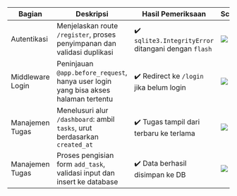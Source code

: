| Bagian           | Deskripsi                                                                           | Hasil Pemeriksaan                                     | Screenshot                                   |
|------------------|-------------------------------------------------------------------------------------|-------------------------------------------------------|----------------------------------------------|
| Autentikasi      | Menjelaskan route `/register`, proses penyimpanan dan validasi duplikasi            | ✔️ `sqlite3.IntegrityError` ditangani dengan `flash`  | ![](screenshots/walkthrough_register.png)    |
| Middleware Login | Peninjauan `@app.before_request`, hanya user login yang bisa akses halaman tertentu | ✔️ Redirect ke `/login` jika belum login              | ![](screenshots/walkthrough_before_request.png) |
| Manajemen Tugas  | Menelusuri alur `/dashboard`: ambil `tasks`, urut berdasarkan `created_at`          | ✔️ Tugas tampil dari terbaru ke terlama               | ![](screenshots/walkthrough_dashboard.png)   |
| Manajemen Tugas  | Proses pengisian form `add_task`, validasi input dan insert ke database             | ✔️ Data berhasil disimpan ke DB                       | ![](screenshots/walkthrough_add_task.png)    |
